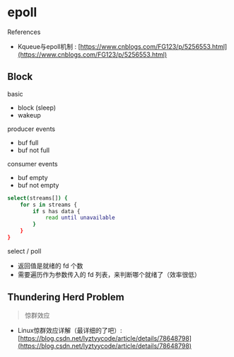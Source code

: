 # epoll

References

* Kqueue与epoll机制 : [https://www.cnblogs.com/FG123/p/5256553.html](https://www.cnblogs.com/FG123/p/5256553.html)

## Block

basic

* block \(sleep\)
* wakeup

producer events

* buf full
* buf not full

consumer events

* buf empty
* buf not empty

```bash
select(streams[]) {
    for s in streams {
        if s has data {
            read until unavailable
        }
    }
}
```

select / poll

* 返回值是就绪的 fd 个数
* 需要遍历作为参数传入的 fd 列表，来判断哪个就绪了（效率很低）

## Thundering Herd Problem

> 惊群效应

* Linux惊群效应详解（最详细的了吧）: [https://blog.csdn.net/lyztyycode/article/details/78648798](https://blog.csdn.net/lyztyycode/article/details/78648798)


